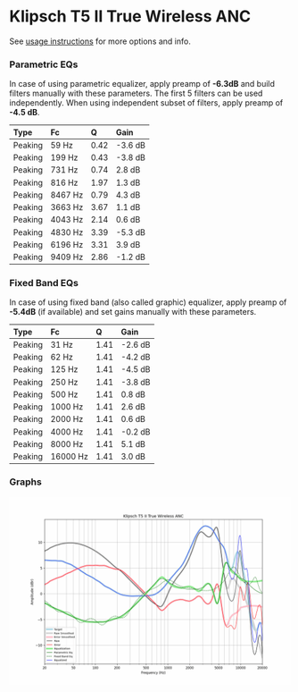 # Klipsch T5 II True Wireless ANC
See [usage instructions](https://github.com/jaakkopasanen/AutoEq#usage) for more options and info.

### Parametric EQs
In case of using parametric equalizer, apply preamp of **-6.3dB** and build filters manually
with these parameters. The first 5 filters can be used independently.
When using independent subset of filters, apply preamp of **-4.5 dB**.

| Type    | Fc      |    Q | Gain    |
|:--------|:--------|:-----|:--------|
| Peaking | 59 Hz   | 0.42 | -3.6 dB |
| Peaking | 199 Hz  | 0.43 | -3.8 dB |
| Peaking | 731 Hz  | 0.74 | 2.8 dB  |
| Peaking | 816 Hz  | 1.97 | 1.3 dB  |
| Peaking | 8467 Hz | 0.79 | 4.3 dB  |
| Peaking | 3663 Hz | 3.67 | 1.1 dB  |
| Peaking | 4043 Hz | 2.14 | 0.6 dB  |
| Peaking | 4830 Hz | 3.39 | -5.3 dB |
| Peaking | 6196 Hz | 3.31 | 3.9 dB  |
| Peaking | 9409 Hz | 2.86 | -1.2 dB |

### Fixed Band EQs
In case of using fixed band (also called graphic) equalizer, apply preamp of **-5.4dB**
(if available) and set gains manually with these parameters.

| Type    | Fc       |    Q | Gain    |
|:--------|:---------|:-----|:--------|
| Peaking | 31 Hz    | 1.41 | -2.6 dB |
| Peaking | 62 Hz    | 1.41 | -4.2 dB |
| Peaking | 125 Hz   | 1.41 | -4.5 dB |
| Peaking | 250 Hz   | 1.41 | -3.8 dB |
| Peaking | 500 Hz   | 1.41 | 0.8 dB  |
| Peaking | 1000 Hz  | 1.41 | 2.6 dB  |
| Peaking | 2000 Hz  | 1.41 | 0.6 dB  |
| Peaking | 4000 Hz  | 1.41 | -0.2 dB |
| Peaking | 8000 Hz  | 1.41 | 5.1 dB  |
| Peaking | 16000 Hz | 1.41 | 3.0 dB  |

### Graphs
![](./Klipsch%20T5%20II%20True%20Wireless%20ANC.png)